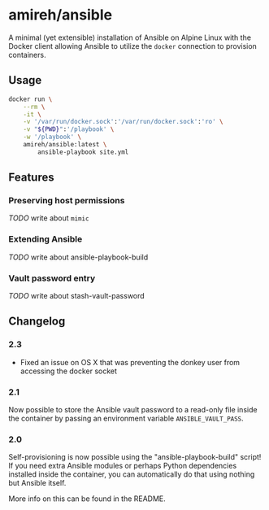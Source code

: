 # amireh/ansible

A minimal (yet extensible) installation of Ansible on Alpine Linux with the
Docker client allowing Ansible to utilize the `docker` connection to provision
containers.

## Usage

```bash
docker run \
    --rm \
    -it \
    -v '/var/run/docker.sock':'/var/run/docker.sock':'ro' \
    -v "${PWD}":'/playbook' \
    -w '/playbook' \
    amireh/ansible:latest \
        ansible-playbook site.yml
```

## Features

### Preserving host permissions

_TODO_ write about `mimic`

### Extending Ansible

_TODO_ write about ansible-playbook-build

### Vault password entry

_TODO_ write about stash-vault-password

## Changelog

### 2.3

- Fixed an issue on OS X that was preventing the donkey user from accessing the
  docker socket

### 2.1

Now possible to store the Ansible vault password to a read-only file inside the
container by passing an environment variable `ANSIBLE_VAULT_PASS`.

### 2.0

Self-provisioning is now possible using the "ansible-playbook-build" script! If
you need extra Ansible modules or perhaps Python dependencies installed inside
the container, you can automatically do that using nothing but Ansible itself.

More info on this can be found in the README.
